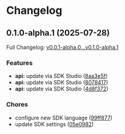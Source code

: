 # Changelog

## 0.1.0-alpha.1 (2025-07-28)

Full Changelog: [v0.0.1-alpha.0...v0.1.0-alpha.1](https://github.com/nextbillion-ai/nextbillion-sdk-java/compare/v0.0.1-alpha.0...v0.1.0-alpha.1)

### Features

* **api:** update via SDK Studio ([8aa3e5f](https://github.com/nextbillion-ai/nextbillion-sdk-java/commit/8aa3e5ff1121b44ae46364e3756448a4f22120d8))
* **api:** update via SDK Studio ([8078417](https://github.com/nextbillion-ai/nextbillion-sdk-java/commit/8078417372706ad5a519f41a9adf434f2814837e))
* **api:** update via SDK Studio ([4d8f372](https://github.com/nextbillion-ai/nextbillion-sdk-java/commit/4d8f37228d8f308cd50ccbc30d3b5802731f4b4a))


### Chores

* configure new SDK language ([99ff877](https://github.com/nextbillion-ai/nextbillion-sdk-java/commit/99ff87740c47bd4abd2d751956f3a4c93cbea27a))
* update SDK settings ([05e0982](https://github.com/nextbillion-ai/nextbillion-sdk-java/commit/05e098200e1b59a294cb669591537b3a0d77c969))

